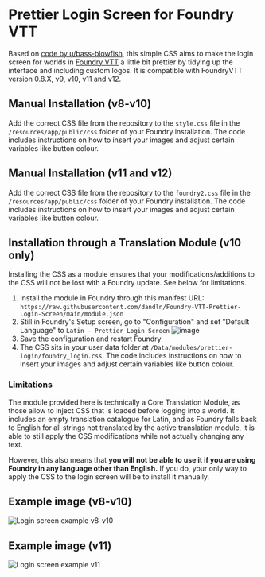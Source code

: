 # Prettier Login Screen for Foundry VTT
Based on [code by u/bass-blowfish](https://www.reddit.com/r/FoundryVTT/comments/nmbq55/version_2_more_user_friendly_login_screen/), this simple CSS aims to make the login screen for worlds in [Foundry VTT](https://www.foundryvtt.com/) a little bit prettier by tidying up the interface and including custom logos. It is compatible with FoundryVTT version 0.8.X, v9, v10, v11 and v12.

## Manual Installation (v8-v10)
Add the correct CSS file from the repository to the `style.css` file in the `/resources/app/public/css` folder of your Foundry installation. The code includes instructions on how to insert your images and adjust certain variables like button colour.

## Manual Installation (v11 and v12)
Add the correct CSS file from the repository to the `foundry2.css` file in the `/resources/app/public/css` folder of your Foundry installation. The code includes instructions on how to insert your images and adjust certain variables like button colour.

## Installation through a Translation Module (v10 only)
Installing the CSS as a module ensures that your modifications/additions to the CSS will not be lost with a Foundry update. See below for limitations.
1. Install the module in Foundry through this manifest URL: `https://raw.githubusercontent.com/dandln/Foundry-VTT-Prettier-Login-Screen/main/module.json`
2. Still in Foundry's Setup screen, go to "Configuration" and set "Default Language" to `Latin - Prettier Login Screen`
![image](https://user-images.githubusercontent.com/18694887/155840581-859ce741-cd48-490e-9fcd-9173b4aeca59.png)
3. Save the configuration and restart Foundry
4. The CSS sits in your user data folder at `/Data/modules/prettier-login/foundry_login.css`. The code includes instructions on how to insert your images and adjust certain variables like button colour.

### Limitations
The module provided here is technically a Core Translation Module, as those allow to inject CSS that is loaded before logging into a world. It includes an empty translation catalogue for Latin, and as Foundry falls back to English for all strings not translated by the active translation module, it is able to still apply the CSS modifications while not actually changing any text.

However, this also means that **you will not be able to use it if you are using Foundry in any language other than English.** If you do, your only way to apply the CSS to the login screen will be to install it manually.

## Example image (v8-v10)
![Login screen example v8-v10](https://dnd.theepicsnowwolf.com/foundry/examples/example_v10.jpg)

## Example image (v11)
![Login screen example v11](https://dnd.theepicsnowwolf.com/foundry/examples/example_v11.jpg)

